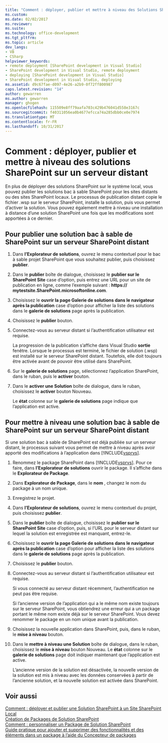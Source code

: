 ```yaml
---
title: "Comment : déployer, publier et mettre à niveau des Solutions SharePoint sur un serveur distant | Documents Microsoft"
ms.custom: 
ms.date: 02/02/2017
ms.reviewer: 
ms.suite: 
ms.technology: office-development
ms.tgt_pltfrm: 
ms.topic: article
dev_langs:
- VB
- CSharp
helpviewer_keywords:
- remote deployment [SharePoint development in Visual Studio]
- SharePoint development in Visual Studio, remote deployment
- deploying [SharePoint development in Visual Studio]
- SharePoint development in Visual Studio, deploying
ms.assetid: d9c67fae-d097-4e26-a2b9-0f72ff800987
caps.latest.revision: "14"
author: gewarren
ms.author: gewarren
manager: ghogen
ms.openlocfilehash: 115509e8ff79aafa703c429b476041d558e3167c
ms.sourcegitcommit: f40311056ea0b4677efcca74a285dbb0ce0e7974
ms.translationtype: MT
ms.contentlocale: fr-FR
ms.lasthandoff: 10/31/2017
---
```

# <a name="how-to-deploy-publish-and-upgrade-sharepoint-solutions-on-a-remote-server"></a>Comment : déployer, publier et mettre à niveau des solutions SharePoint sur un serveur distant
  En plus de déployer des solutions SharePoint sur le système local, vous pouvez publier les solutions bac à sable SharePoint pour les sites distants ou des sites SharePoint locaux. Le processus de publication distant copie le fichier .wsp sur le serveur SharePoint, installe la solution, puis vous permet d’activer la solution. Vous pouvez également mettre à niveau une installation à distance d’une solution SharePoint une fois que les modifications sont apportées à ce dernier.  
  
## <a name="to-publish-a-sandboxed-sharepoint-solution-to-a-remote-sharepoint-server"></a>Pour publier une solution bac à sable de SharePoint sur un serveur SharePoint distant  
  
1.  Dans **l’Explorateur de solutions**, ouvrez le menu contextuel pour le bac à sable projet SharePoint que vous souhaitez publier, puis choisissez **publier**.  
  
2.  Dans le **publier** boîte de dialogue, choisissez le **publier sur le SharePoint Site** case d’option, puis entrez une URL pour un site de publication en ligne, comme l’exemple suivant : **https:// mytestsite.SharePoint.microsoftonline.com**.  
  
3.  Choisissez le **ouvrir la page Galerie de solutions dans le navigateur après la publication** case d’option pour afficher la liste des solutions dans le **galerie de solutions** page après la publication.  
  
4.  Choisissez le **publier** bouton.  
  
5.  Connectez-vous au serveur distant si l’authentification utilisateur est requise.  
  
     La progression de la publication s’affiche dans Visual Studio **sortie** fenêtre. Lorsque le processus est terminé, le fichier de solution (.wsp) est installé sur le serveur SharePoint distant. Toutefois, elle doit toujours être activée avant de pouvoir être utilisé dans SharePoint.  
  
6.  Sur le **galerie de solutions** page, sélectionnez l’application SharePoint, dans le ruban, puis le **activer** bouton.  
  
7.  Dans le **activer une Solution** boîte de dialogue, dans le ruban, choisissez le **activer** bouton Nouveau.  
  
     Le **état** colonne sur le **galerie de solutions** page indique que l’application est active.  
  
## <a name="to-upgrade-a-sandboxed-sharepoint-solution-on-a-remote-sharepoint-server"></a>Pour mettre à niveau une solution bac à sable de SharePoint sur un serveur SharePoint distant  
 Si une solution bac à sable de SharePoint est déjà publiée sur un serveur distant, le processus suivant vous permet de mettre à niveau après avoir apporté des modifications à l’application dans [!INCLUDE[vsprvs](../sharepoint/includes/vsprvs-md.md)].  
  
1.  Renommez le package SharePoint dans [!INCLUDE[vsprvs](../sharepoint/includes/vsprvs-md.md)]. Pour ce faire, dans **l’Explorateur de solutions** ouvrir le package. Il s’affiche dans le **Explorateur de Package**.  
  
2.  Dans **Explorateur de Package**, dans le **nom** , changez le nom du package à un nom unique.  
  
3.  Enregistrez le projet.  
  
4.  Dans **l’Explorateur de solutions**, ouvrez le menu contextuel du projet, puis choisissez **publier**.  
  
5.  Dans le **publier** boîte de dialogue, choisissez le **publier sur le SharePoint Site** case d’option, puis, si l’URL pour le serveur distant sur lequel la solution est enregistrée est manquant, entrez-le.  
  
6.  Choisissez le **ouvrir la page Galerie de solutions dans le navigateur après la publication** case d’option pour afficher la liste des solutions dans le **galerie de solutions** page après la publication.  
  
7.  Choisissez le **publier** bouton.  
  
8.  Connectez-vous au serveur distant si l’authentification utilisateur est requise.  
  
     Si vous connecté au serveur distant récemment, l’authentification ne peut pas être requise.  
  
     Si l’ancienne version de l’application qui a le même nom existe toujours sur le serveur SharePoint, vous obtiendrez une erreur qui a un package portant le même nom existe déjà sur le serveur SharePoint. Vous devez renommer le package en un nom unique avant la publication.  
  
9. Choisissez la nouvelle application dans SharePoint, puis, dans le ruban, le **mise à niveau** bouton.  
  
10. Dans le **mettre à niveau une Solution** boîte de dialogue, dans le ruban, choisissez le **mise à niveau** bouton Nouveau. Le **état** colonne sur le **galerie de solutions** page doit indiquer maintenant que l’application est active.  
  
     L’ancienne version de la solution est désactivée, la nouvelle version de la solution est mis à niveau avec les données conservées à partir de l’ancienne solution, et la nouvelle solution est activée dans SharePoint.  
  
## <a name="see-also"></a>Voir aussi  
 [Comment : déployer et publier une Solution SharePoint à un Site SharePoint Local](../sharepoint/how-to-deploy-and-publish-a-sharepoint-solution-to-a-local-sharepoint-site.md)   
 [Création de Packages de Solution SharePoint](../sharepoint/creating-sharepoint-solution-packages.md)   
 [Comment : personnaliser un Package de Solution SharePoint](../sharepoint/how-to-customize-a-sharepoint-solution-package.md)   
 [Guide pratique pour ajouter et supprimer des fonctionnalités et des éléments dans un package à l’aide du Concepteur de packages](../sharepoint/how-to-add-and-remove-features-and-items-to-a-package-by-using-the-package-designer.md)  
  
  